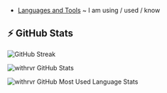 -   [Languages and Tools](./languages_and_tools.md) ~ I am using / used / know

## ⚡ GitHub Stats

![GitHub Streak](https://github-readme-streak-stats.herokuapp.com?user=withrvr&theme=dark&border_radius=14.7&date_format=j%20M%5B%20Y%5D)

![withrvr GitHub Stats](https://github-readme-stats.vercel.app/api?username=withrvr&show_icons=true&theme=dark)

![withrvr GitHub Most Used Language Stats](https://github-readme-stats.vercel.app/api/top-langs/?username=withrvr&langs_count=10&layout=compact&theme=dark)

<!-- 🔚 : Variables -->

[connect-with-me]: https://withrvr.bio.link
